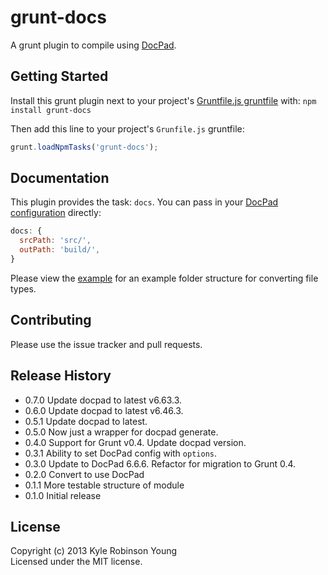 # grunt-docs

A grunt plugin to compile using [DocPad](http://docpad.org/).

## Getting Started

Install this grunt plugin next to your project's
[Gruntfile.js gruntfile](http://gruntjs.com/getting-started) with:
`npm install grunt-docs`

Then add this line to your project's `Grunfile.js` gruntfile:

```js
grunt.loadNpmTasks('grunt-docs');
```

## Documentation

This plugin provides the task: `docs`. You can pass in your
[DocPad configuration](http://docpad.org/docs/config) directly:

```js
docs: {
  srcPath: 'src/',
  outPath: 'build/',
}
```

Please view the
[example](https://github.com/shama/grunt-docs/tree/master/example) for an
example folder structure for converting file types.

## Contributing

Please use the issue tracker and pull requests.

## Release History

* 0.7.0 Update docpad to latest v6.63.3.
* 0.6.0 Update docpad to latest v6.46.3.
* 0.5.1 Update docpad to latest.
* 0.5.0 Now just a wrapper for docpad generate.
* 0.4.0 Support for Grunt v0.4. Update docpad version.
* 0.3.1 Ability to set DocPad config with `options`.
* 0.3.0 Update to DocPad 6.6.6. Refactor for migration to Grunt 0.4.
* 0.2.0 Convert to use DocPad
* 0.1.1 More testable structure of module
* 0.1.0 Initial release

## License

Copyright (c) 2013 Kyle Robinson Young<br/>
Licensed under the MIT license.
